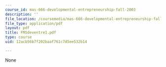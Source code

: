 ```yaml
---
course_id: mas-666-developmental-entrepreneurship-fall-2003
description: ''
file_location: /coursemedia/mas-666-developmental-entrepreneurship-fall-2003/12acb56b7f202baaf761c7d5ee532b14_FMSdeventre1.pdf
file_type: application/pdf
layout: pdf
title: FMSdeventre1.pdf
type: course
uid: 12acb56b7f202baaf761c7d5ee532b14

---
```

None